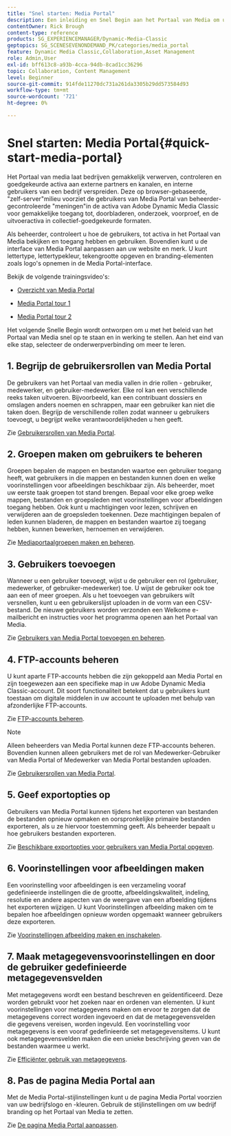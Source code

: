 ```yaml
---
title: "Snel starten: Media Portal"
description: Een inleiding en Snel Begin aan het Portaal van Media om u te helpen snel met de technieken en het beleid van het Portaal van Media in Adobe Dynamic Media Classic opstaan.
contentOwner: Rick Brough
content-type: reference
products: SG_EXPERIENCEMANAGER/Dynamic-Media-Classic
geptopics: SG_SCENESEVENONDEMAND_PK/categories/media_portal
feature: Dynamic Media Classic,Collaboration,Asset Management
role: Admin,User
exl-id: bff613c8-a93b-4cca-94db-8cad1cc36296
topic: Collaboration, Content Management
level: Beginner
source-git-commit: 914fde11270dc731a261da3305b29dd573584d93
workflow-type: tm+mt
source-wordcount: '721'
ht-degree: 0%

---
```


# Snel starten: Media Portal{#quick-start-media-portal}

Het Portaal van media laat bedrijven gemakkelijk verwerven, controleren en goedgekeurde activa aan externe partners en kanalen, en interne gebruikers van een bedrijf verspreiden. Deze op browser-gebaseerde, &quot;zelf-server&quot;milieu voorziet de gebruikers van Media Portal van beheerder-gecontroleerde &quot;meningen&quot;in de activa van Adobe Dynamic Media Classic voor gemakkelijke toegang tot, doorbladeren, onderzoek, voorproef, en de uitvoeractiva in collectief-goedgekeurde formaten.

Als beheerder, controleert u hoe de gebruikers, tot activa in het Portaal van Media bekijken en toegang hebben en gebruiken. Bovendien kunt u de interface van Media Portal aanpassen aan uw website en merk. U kunt lettertype, lettertypekleur, tekengrootte opgeven en branding-elementen zoals logo&#39;s opnemen in de Media Portal-interface.

Bekijk de volgende trainingsvideo&#39;s:

* [Overzicht van Media Portal](https://s7d5.scene7.com/s7viewers/html5/VideoViewer.html?videoserverurl=https://s7d5.scene7.com/is/content/&amp;emailurl=https://s7d5.scene7.com/s7/emailFriend&amp;serverUrl=https://s7d5.scene7.com/is/image/&amp;config=Scene7SharedAssets/Universal_HTML5_Video&amp;contenturl=https://s7d5.scene7.com/skins/&amp;asset=S7tutorials/544_mp_overview1_converted%20renamed_Done-AVS)

* [Media Portal tour 1](https://s7d5.scene7.com/s7viewers/html5/VideoViewer.html?videoserverurl=https://s7d5.scene7.com/is/content/&amp;emailurl=https://s7d5.scene7.com/s7/emailFriend&amp;serverUrl=https://s7d5.scene7.com/is/image/&amp;config=Scene7SharedAssets/Universal_HTML5_Video&amp;contenturl=https://s7d5.scene7.com/skins/&amp;asset=S7tutorials/545_mp_tour1_user_converted%20renamed_Done-AVS)

* [Media Portal tour 2](https://s7d5.scene7.com/s7viewers/html5/VideoViewer.html?videoserverurl=https://s7d5.scene7.com/is/content/&amp;emailurl=https://s7d5.scene7.com/s7/emailFriend&amp;serverUrl=https://s7d5.scene7.com/is/image/&amp;config=Scene7SharedAssets/Universal_HTML5_Video&amp;contenturl=https://s7d5.scene7.com/skins/&amp;asset=S7tutorials/546_mp_tour2_admin_converted%20renamed_Done-AVS)

Het volgende Snelle Begin wordt ontworpen om u met het beleid van het Portaal van Media snel op te staan en in werking te stellen. Aan het eind van elke stap, selecteer de onderwerpverbinding om meer te leren.

## 1. Begrijp de gebruikersrollen van Media Portal

De gebruikers van het Portaal van media vallen in drie rollen - gebruiker, medewerker, en gebruiker-medewerker. Elke rol kan een verschillende reeks taken uitvoeren. Bijvoorbeeld, kan een contribuant dossiers en omslagen anders noemen en schrappen, maar een gebruiker kan niet die taken doen. Begrijp de verschillende rollen zodat wanneer u gebruikers toevoegt, u begrijpt welke verantwoordelijkheden u hen geeft.

Zie [Gebruikersrollen van Media Portal](media-portal-user-roles.md#media_portal_user_roles).

## 2. Groepen maken om gebruikers te beheren

Groepen bepalen de mappen en bestanden waartoe een gebruiker toegang heeft, wat gebruikers in die mappen en bestanden kunnen doen en welke voorinstellingen voor afbeeldingen beschikbaar zijn. Als beheerder, moet uw eerste taak groepen tot stand brengen. Bepaal voor elke groep welke mappen, bestanden en groepsleden met voorinstellingen voor afbeeldingen toegang hebben. Ook kunt u machtigingen voor lezen, schrijven en verwijderen aan de groepsleden toekennen. Deze machtigingen bepalen of leden kunnen bladeren, de mappen en bestanden waartoe zij toegang hebben, kunnen bewerken, hernoemen en verwijderen.

Zie [Mediaportaalgroepen maken en beheren](creating-media-portal-groups.md#creating_and_managing_media_portal_groups).

## 3. Gebruikers toevoegen

Wanneer u een gebruiker toevoegt, wijst u de gebruiker een rol (gebruiker, medewerker, of gebruiker-medewerker) toe. U wijst de gebruiker ook toe aan een of meer groepen. Als u het toevoegen van gebruikers wilt versnellen, kunt u een gebruikerslijst uploaden in de vorm van een CSV-bestand. De nieuwe gebruikers worden verzonden een Welkome e-mailbericht en instructies voor het programma openen aan het Portaal van Media.

Zie [Gebruikers van Media Portal toevoegen en beheren](adding-media-portal-users.md#adding_and_managing_media_portal_users).

## 4. FTP-accounts beheren

U kunt aparte FTP-accounts hebben die zijn gekoppeld aan Media Portal en zijn toegewezen aan een specifieke map in uw Adobe Dynamic Media Classic-account. Dit soort functionaliteit betekent dat u gebruikers kunt toestaan om digitale middelen in uw account te uploaden met behulp van afzonderlijke FTP-accounts.

Zie [FTP-accounts beheren](ftp-accounts.md#managing_ftp_accounts).

>[!NOTE]
>
>Alleen beheerders van Media Portal kunnen deze FTP-accounts beheren. Bovendien kunnen alleen gebruikers met de rol van Medewerker-Gebruiker van Media Portal of Medewerker van Media Portal bestanden uploaden.

Zie [Gebruikersrollen van Media Portal](media-portal-user-roles.md#media_portal_user_roles).

## 5. Geef exportopties op

Gebruikers van Media Portal kunnen tijdens het exporteren van bestanden de bestanden opnieuw opmaken en oorspronkelijke primaire bestanden exporteren, als u ze hiervoor toestemming geeft. Als beheerder bepaalt u hoe gebruikers bestanden exporteren.

Zie [Beschikbare exportopties voor gebruikers van Media Portal opgeven](specifying-export-options-available-media.md#specifying_export_options_available_to_media_portal_users).

## 6. Voorinstellingen voor afbeeldingen maken

Een voorinstelling voor afbeeldingen is een verzameling vooraf gedefinieerde instellingen die de grootte, afbeeldingskwaliteit, indeling, resolutie en andere aspecten van de weergave van een afbeelding tijdens het exporteren wijzigen. U kunt Voorinstellingen afbeelding maken om te bepalen hoe afbeeldingen opnieuw worden opgemaakt wanneer gebruikers deze exporteren.

Zie [Voorinstellingen afbeelding maken en inschakelen](creating-enabling-image-presets.md#creating_and_enabling_image_presets).

## 7. Maak metagegevensvoorinstellingen en door de gebruiker gedefinieerde metagegevensvelden

Met metagegevens wordt een bestand beschreven en geïdentificeerd. Deze worden gebruikt voor het zoeken naar en ordenen van elementen. U kunt voorinstellingen voor metagegevens maken om ervoor te zorgen dat de metagegevens correct worden ingevoerd en dat de metagegevensvelden die gegevens vereisen, worden ingevuld. Een voorinstelling voor metagegevens is een vooraf gedefinieerde set metagegevensitems. U kunt ook metagegevensvelden maken die een unieke beschrijving geven van de bestanden waarmee u werkt.

Zie [Efficiënter gebruik van metagegevens](making-efficient-metadata.md#making_more_efficient_use_of_metadata).

## 8. Pas de pagina Media Portal aan

Met de Media Portal-stijlinstellingen kunt u de pagina Media Portal voorzien van uw bedrijfslogo en -kleuren. Gebruik de stijlinstellingen om uw bedrijf branding op het Portaal van Media te zetten.

Zie [De pagina Media Portal aanpassen](customizing-media-portal-screen.md#customizing_the_media_portal_screen).
